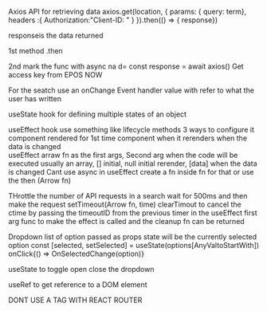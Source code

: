 Axios API for retrieving data
 axios.get(location, { 
 params: { query: term},
 headers :{
 Authorization:"Client-ID: " }
 }).then(() => {
 response})
 
 responseis the data returned
 
 1st method .then
 
 2nd mark the func with async na d= const response = await axios()
 Get access key from EPOS NOW
 
For the seatch use an onChange Event  handler
value with refer to what the user has written

useState hook for defining multiple states of an object

useEffect hook use something like lifecycle methods
3 ways to configure it
component rendered for 1st time
component when it rerenders
when the data is changed  
useEffect arraw fn as the first args, Second arg when the code will be executed usually an array, 
[] initial, null initial rerender, [data] when the data is changed
Cant use async in useEffect create a fn inside fn for that or use the then (Arrow fn)

THrottle the number of API requests in a search
wait for 500ms and then make the request
setTimeout(Arrow fn, time)
clearTimout to cancel the ctime by passing the timeoutID from the previous timer
in the useEffect first arg func to make the effect is called and the cleanup fn can be returned

Dropdown
list of option passed as props
state will be the currently selected option
const [selected, setSelected] = useState(options[AnyValtoStartWith])
onClick{() => OnSelectedChange(option)}

useState to toggle open close the dropdown

useRef to get reference to a DOM element

DONT USE A TAG WITH REACT ROUTER